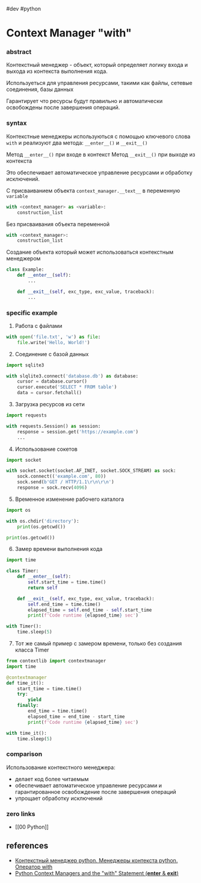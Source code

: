 #dev #python
# Context Manager "with"

### abstract
Контекстный менеджер - объект, который определяет логику входа и выхода из контекста выполнения кода.

Используеться для управления ресурсами, такими как файлы, сетевые соединения, базы данных

Гарантирует что ресурсы будут правильно и автоматически освобождены после завершения операций.

### syntax

Контекстные менеджеры используються с помощью ключевого слова `with` и реализуют два метода: `__enter__()` и `__exit__()`

Метод `__enter__()` при входе в контекст
Метод `__exit__()` при выходе из контекста

Это обеспечивает автоматическое управление ресурсами и обработку исключений.

С присваиванием объекта `context_manager.__text__` 
в переменную <code>variable</code>
```python
with <context_manager> as <variable>:
	construction_list
```

Без присваивания объекта переменной 
```python
with <context_manager>:
	construction_list
```

Создание объекта который может использоваться контекстным менеджером
```python
class Example:
	def __enter__(self):
		...

	def __exit__(self, exc_type, exc_value, traceback):
		...
```

### specific example

1. Работа с файлами
```python
with open('file.txt', 'w') as file:
	file.write('Hello, World!')
```

2. Соединение с базой данных
```python
import sqlite3

with slqlite3.connect('database.db') as database:
	cursor = database.cursor()
	cursor.execute('SELECT * FROM table')
	data = cursor.fetchall()
```

3. Загрузка ресурсов из сети
```python
import requests

with requests.Session() as session:
	response = session.get('https://example.com')
	...
```

4. Использование сокетов
```python
import socket

with socket.socket(socket.AF_INET, socket.SOCK_STREAM) as sock:
	sock.connect(('example.com', 80))
	sock.send(b'GET / HTTP/1.1\r\n\r\n')
	response = sock.recv(4096)
```

5. Временное изменение рабочего каталога
```python
import os

with os.chdir('directory'):
	print(os.getcwd())

print(os.getcwd())
```

6. Замер времени выполнения кода
```python
import time

class Timer:
	def __enter__(self):
		self.start_time = time.time()
		return self

	def __exit__(self, exc_type, exc_value, traceback):
		self.end_time = time.time()
		elapsed_time = self.end_time - self.start_time
		print(f'Code runtime {elapsed_time} sec')

with Timer():
	time.sleep(5)
```

7. Тот же самый пример с замером времени, только без создания класса Timer
```python
from contextlib import contextmanager
import time

@contextmanager
def time_it():
    start_time = time.time()
    try:
        yield
    finally:
        end_time = time.time()
        elapsed_time = end_time - start_time
        print(f'Code runtime {elapsed_time} sec')

with time_it():
	time.sleep(5)
```

### comparison

Использование контекстного менеджера:
- делает код более читаемым
- обеспечивает автоматическое управление ресурсами и гарантированное освобождение после завершения операций
- упрощает обработку исключений

### zero links
- [[00 Python]]

## references
- [Контекстный менеджер python. Менеджеры контекста python. Оператор with](https://www.youtube.com/watch?v=ycVlsU_c4Mg)
- [Python Context Managers and the "with" Statement (__enter__ & __exit__)](https://www.youtube.com/watch?v=iba-I4CrmyA)
